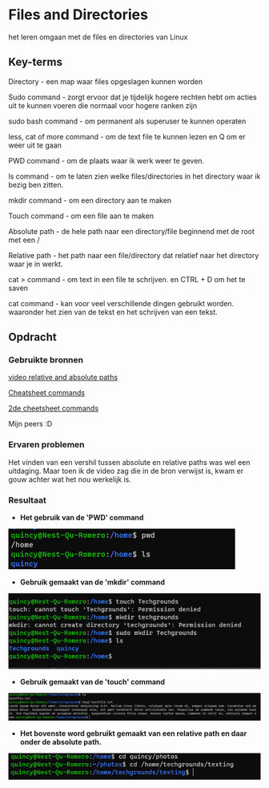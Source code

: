 # Files and Directories
het leren omgaan met de files en directories van Linux

## Key-terms
Directory - een map waar files opgeslagen kunnen worden

Sudo command - zorgt ervoor dat je tijdelijk hogere rechten hebt om acties uit te kunnen voeren die normaal voor hogere ranken zijn

sudo bash command - om permanent als superuser te kunnen operaten

less, cat of more command - om de text file te kunnen lezen en Q om er weer uit te gaan

PWD command - om de plaats waar ik werk weer te geven.

ls command - om te laten zien welke files/directories in het directory waar ik bezig ben zitten.

mkdir command - om een directory aan te maken

Touch command - om een file aan te maken

Absolute path - de hele path naar een directory/file beginnend met de root met een /

Relative path - het path naar een file/directory dat relatief naar het directory waar je in werkt.

cat > command - om text in een file te schrijven. en CTRL + D om het te saven

cat command - kan voor veel verschillende dingen gebruikt worden. waaronder het zien van de tekst en het schrijven van een tekst.

[//]: # (kern woorden die we tegenkomen)

## Opdracht
### Gebruikte bronnen
[video relative and absolute paths](https://www.youtube.com/watch?v=ephId3mYu9o)

[Cheatsheet commands](https://cheatography.com/davechild/cheat-sheets/linux-command-line/)

[2de cheetsheet commands](https://dev.to/heytimapple/linux-commands-that-work-in-powershell-by-default-17gd)

Mijn peers :D


### Ervaren problemen
Het vinden van een vershil tussen absolute en relative paths was wel een uitdaging. Maar toen ik de video zag die in de bron verwijst is, kwam er gouw achter wat het nou werkelijk is.

### Resultaat

- **Het gebruik van de 'PWD' command**

![PWD en listing](/00_includes/PWD.png)

- **Gebruik gemaakt van de 'mkdir' command**

![Techgrounds aangemaakt](/00_includes/Techgrounds-file.png)

- **Gebruik gemaakt van de 'touch' command**

![textfilegemaakt](/00_includes/textfilegemaakt.png)

- **Het bovenste word gebruikt gemaakt van een relative path en daar onder de absolute path.**

![relative and absolute](/00_includes/Relative-and-Absolute.png)


[//]: # (plaats hierboven sc)